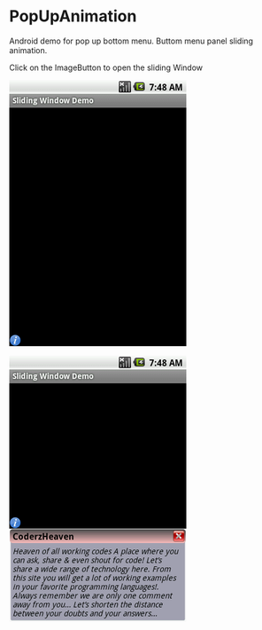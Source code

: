 # PopUpAnimation
Android demo for pop up bottom menu. Buttom menu panel sliding animation.

Click on the ImageButton to open the sliding Window

![Alt text](/app/src/main/res/drawable-hdpi/1.png?raw=true "Optional Title")

![Alt text](/app/src/main/res/drawable-hdpi/2.png?raw=true "Optional Title")
